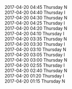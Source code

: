 2017-04-20 04:45 Thursday  N  
2017-04-20 04:40 Thursday  I  
2017-04-20 04:30 Thursday  N  
2017-04-20 04:25 Thursday  I  
2017-04-20 04:20 Thursday  N  
2017-04-20 04:10 Thursday  I  
2017-04-20 03:35 Thursday  N  
2017-04-20 03:30 Thursday  I  
2017-04-20 03:10 Thursday  N  
2017-04-20 03:05 Thursday  I  
2017-04-20 03:00 Thursday  N  
2017-04-20 02:55 Thursday  I  
2017-04-20 02:40 Thursday  N  
2017-04-20 01:20 Thursday  I  
2017-04-20 01:15 Thursday  N  
